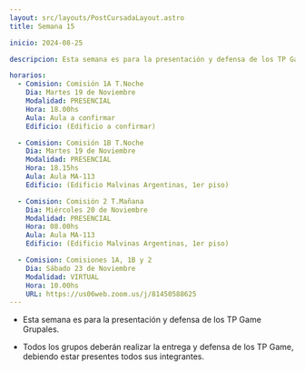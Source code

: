 ```yaml
---
layout: src/layouts/PostCursadaLayout.astro
title: Semana 15

inicio: 2024-08-25

descripcion: Esta semana es para la presentación y defensa de los TP Game Grupales.

horarios:
  - Comision: Comisión 1A T.Noche
    Dia: Martes 19 de Noviembre
    Modalidad: PRESENCIAL
    Hora: 18.00hs
    Aula: Aula a confirmar
    Edificio: (Edificio a confirmar)

  - Comision: Comisión 1B T.Noche
    Dia: Martes 19 de Noviembre
    Modalidad: PRESENCIAL
    Hora: 18.15hs
    Aula: Aula MA-113
    Edificio: (Edificio Malvinas Argentinas, 1er piso)

  - Comision: Comisión 2 T.Mañana
    Dia: Miércoles 20 de Noviembre
    Modalidad: PRESENCIAL
    Hora: 08.00hs
    Aula: Aula MA-113
    Edificio: (Edificio Malvinas Argentinas, 1er piso)

  - Comision: Comisiones 1A, 1B y 2
    Dia: Sábado 23 de Noviembre
    Modalidad: VIRTUAL
    Hora: 10.00hs
    URL: https://us06web.zoom.us/j/81450588625
---
```


- Esta semana es para la presentación y defensa de los TP Game Grupales.

- Todos los grupos deberán realizar la entrega y defensa de los TP Game, debiendo estar presentes todos sus integrantes.
